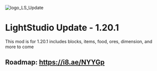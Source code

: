 ![logo_LS_Update](https://user-images.githubusercontent.com/87470345/198383310-f4c7574c-b831-4433-8767-f66ada07ebca.png)

# LightStudio Update - 1.20.1
This mod is for 1.20.1 includes blocks, items, food, ores, dimension, and more to come 

## Roadmap: https://i8.ae/NYYGp
